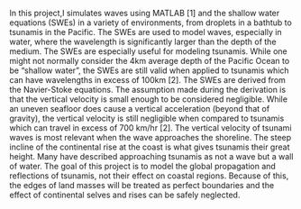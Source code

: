 In this project,I simulates waves using MATLAB [1] and the shallow water equations (SWEs) in
a variety of environments, from droplets in a bathtub to tsunamis in the Pacific. The SWEs are used to
model waves, especially in water, where the wavelength is significantly larger than the depth of the
medium. The SWEs are especially useful for modeling tsunamis. While one might not normally consider
the 4km average depth of the Pacific Ocean to be “shallow water”, the SWEs are still valid when applied
to tsunamis which can have wavelengths in excess of 100km [2].
The SWEs are derived from the Navier-Stoke equations. The assumption made during the derivation is
that the vertical velocity is small enough to be considered negligible. While an uneven seafloor does
cause a vertical acceleration (beyond that of gravity), the vertical velocity is still negligible when
compared to tsunamis which can travel in excess of 700 km/hr [2]. The vertical velocity of tsunami
waves is most relevant when the wave approaches the shoreline. The steep incline of the continental
rise at the coast is what gives tsunamis their great height. Many have described approaching tsunamis as
not a wave but a wall of water. The goal of this project is to model the global propagation and
reflections of tsunamis, not their effect on coastal regions. Because of this, the edges of land masses will
be treated as perfect boundaries and the effect of continental selves and rises can be safely neglected.

